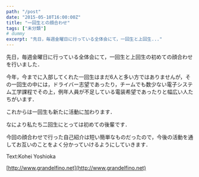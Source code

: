 ```yaml
---
path: "/post"
date: "2015-05-10T16:00:00Z"
title: "一回生との顔合わせ"
tags: ["未分類"]
# dummy
excerpt: "先日，毎週金曜日に行っている全体会にて，一回生と上回生..."
---
```




[](10-1.jpg)

先日，毎週金曜日に行っている全体会にて，一回生と上回生の初めての顔合わせを行いました．

今年，今までに入部してくれた一回生はまだ6人と多い方ではありませんが，その一回生の中には，ドライバー志望であったり，チームでも数少ない電子システム工学課程でその上，例年人員が不足している電装希望であったりと幅広い人たちがいます．

これからは一回生も新たに活動に加わります．

なにより私たち二回生にとっては初めての後輩です．

今回の顔合わせで行った自己紹介は短い簡単なものだったので，今後の活動を通してお互いのことをよく分かっていけるようにしていきます．

Text:Kohei Yoshioka

[http://www.grandelfino.net](http://www.grandelfino.net)

